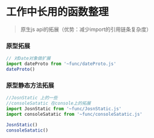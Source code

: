# 工作中长用的函数整理
> 原生js api的拓展（优势：减少import的引用链条复杂度）


### 原型拓展
```js
// 对Date对象做扩展
import dateProto from '~func/dateProto.js'
dateProto()
```

### 原型静态方法拓展

```js
//JosnStatic 上的一些
//consoleSatatic 在console上的拓展
import JosnStatic from '~func/JosnStatic.js'
import consoleSatatic from '~func/consoleSatatic.js'

JosnStatic()
consoleSatatic()
```
